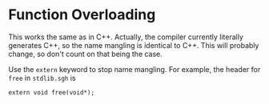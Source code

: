 # Function Overloading

This works the same as in C++. Actually, the compiler currently literally generates C++, so the name mangling is identical to C++. This will probably change, so don't count on that being the case.

Use the `extern` keyword to stop name mangling. For example, the header for `free` in `stdlib.sgh` is
```
extern void free(void*);
```